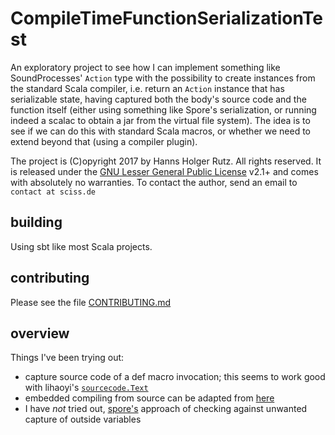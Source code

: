 # CompileTimeFunctionSerializationTest

An exploratory project to see how I can implement something like SoundProcesses' `Action` type with the possibility to create instances from the standard Scala compiler, i.e.
return an `Action` instance that has serializable state, having captured both the body's source code and the function itself (either using something like Spore's serialization,
or running indeed a scalac to obtain a jar from the virtual file system). The idea is to see if we can do this with standard Scala macros, or whether we need to extend beyond
that (using a compiler plugin).

The project is (C)opyright 2017 by Hanns Holger Rutz. All rights reserved. It is released under the [GNU Lesser General Public License](https://raw.github.com/Sciss/CompileTimeFunctionSerializationTest/master/LICENSE) v2.1+ and comes with absolutely no warranties. To contact the author, send an email to `contact at sciss.de`

## building

Using sbt like most Scala projects.

## contributing

Please see the file [CONTRIBUTING.md](CONTRIBUTING.md)

## overview

Things I've been trying out:

 - capture source code of a def macro invocation; this seems to work good with
   lihaoyi's [`sourcecode.Text`](https://github.com/lihaoyi/sourcecode)
 - embedded compiling from source can be adapted from [here](https://github.com/Sciss/SoundProcesses/blob/d1e60c419866d4c2271148f9befbe33868ca62c1/core/src/main/scala/de/sciss/synth/proc/impl/ActionImpl.scala#L93)
 - I have _not_ tried out, [spore's](https://github.com/heathermiller/spores) approach of checking against unwanted capture of outside variables
